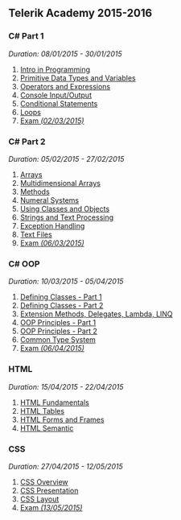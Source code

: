 ## Telerik Academy 2015-2016 ##

### C# Part 1 ###
*Duration: 08/01/2015 - 30/01/2015*

1. [Intro in Programming](https://github.com/elena-andonova/TelerikAcademy2015/tree/master/C%23%201/01.Intro-Programming-Homework "Intro in Programming") 
2. [Primitive Data Types and Variables](https://github.com/elena-andonova/TelerikAcademy2015/tree/master/C%23%201/02.Primitive-Data-Types-and-Variables "Primitive Data Types and Variables")
3. [Operators and Expressions](https://github.com/elena-andonova/TelerikAcademy2015/tree/master/C%23%201/03.Operators-and-Expressions "Operators and Expressions")
4. [Console Input/Output](https://github.com/elena-andonova/TelerikAcademy2015/tree/master/C%23%201/04.Console-Input-Output "Console Input/Output")
5. [Conditional Statements](https://github.com/elena-andonova/TelerikAcademy2015/tree/master/C%23%201/05.Conditional%20Statements "Conditional Statements")
6. [Loops](https://github.com/elena-andonova/TelerikAcademy2015/tree/master/C%23%201/06.Loops "Loops")
7. [Exam *(02/03/2015)*](https://github.com/elena-andonova/TelerikAcademy2015/tree/master/C%23%201/Exam "Exam ")


### C# Part 2 ###
*Duration: 05/02/2015 - 27/02/2015*

1. [Arrays](https://github.com/elena-andonova/TelerikAcademy2015/tree/master/C%23%202/01.Arrays "Arrays")
2. [Multidimensional Arrays](https://github.com/elena-andonova/TelerikAcademy2015/tree/master/C%23%202/02.MultidimensionalArrays "Multidimensional Arrays")
3. [Methods](https://github.com/elena-andonova/TelerikAcademy2015/tree/master/C%23%202/03.Methods "Methods")
4. [Numeral Systems](https://github.com/elena-andonova/TelerikAcademy2015/tree/master/C%23%202/04.NumeralSystems "Numeral Systems")
5. [Using Classes and Objects](https://github.com/elena-andonova/TelerikAcademy2015/tree/master/C%23%202/05.UsingClassesAndObjects "Using Classes And Objects")
6. [Strings and Text Processing](https://github.com/elena-andonova/TelerikAcademy2015/tree/master/C%23%202/06.Strings "Strings and Text Processing")
7. [Exception Handling](https://github.com/elena-andonova/TelerikAcademy2015/tree/master/C%23%202/07.ExceptionHandling "Exception Handling")
8. [Text Files](https://github.com/elena-andonova/TelerikAcademy2015/tree/master/C%23%202/08.TextFiles "Text Files")
9. [Exam *(06/03/2015)*](https://github.com/elena-andonova/TelerikAcademy2015/tree/master/C%23%202/Exam06032015 "Exam (06/03/2015)")


### C# OOP ###
*Duration: 10/03/2015 - 05/04/2015*

1. [Defining Classes - Part 1](https://github.com/elena-andonova/TelerikAcademy2015/tree/master/C%23%20OOP/01.DefiningClassesPart1 "Defining Classes - Part 1")
2. [Defining Classes - Part 2](https://github.com/elena-andonova/TelerikAcademy2015/tree/master/C%23%20OOP/02.DefiningClassesPart2 "Defining Classes - Part 2")
3. [Extension Methods, Delegates, Lambda, LINQ](https://github.com/elena-andonova/TelerikAcademy2015/tree/master/C%23%20OOP/03.Extension-Methods-Delegates-Lambda-LINQ "Extension Methods, Delegates, Lambda, LINQ")
4. [OOP Principles - Part 1](https://github.com/elena-andonova/TelerikAcademy2015/tree/master/C%23%20OOP/04.OOPPrinciplesPart%201 "OOP Principles - Part 1")
5. [OOP Principles - Part 2](https://github.com/elena-andonova/TelerikAcademy2015/tree/master/C%23%20OOP/05.OOPPrinciplesPart2 "OOP Principles - Part 2")
6. [Common Type System](https://github.com/elena-andonova/TelerikAcademy2015/tree/master/C%23%20OOP/06.CommonTypeSystem "Common Type System")
7. [Exam *(06/04/2015)*](https://github.com/elena-andonova/TelerikAcademy2015/tree/master/C%23%20OOP/Exam%20%2806.04.2015%29 "Exam (06/04/2015)")

### HTML ###
*Duration: 15/04/2015 - 22/04/2015*

1. [HTML Fundamentals](https://github.com/elena-andonova/TelerikAcademy2015/tree/master/HTML/01.HTMLFundamentals "HTML Fundamentals")
2. [HTML Tables](https://github.com/elena-andonova/TelerikAcademy2015/tree/master/HTML/02.HTMLTables "HTML Tables")
3. [HTML Forms and Frames](https://github.com/elena-andonova/TelerikAcademy2015/tree/master/HTML/03.HTMLForms "HTML Forms and Frames")
4. [HTML Semantic](https://github.com/elena-andonova/TelerikAcademy2015/tree/master/HTML/04.HTMLSemantic "HTML Semantic")


### CSS ###
*Duration: 27/04/2015 - 12/05/2015*

1. [CSS Overview](https://github.com/elena-andonova/TelerikAcademy2015/tree/master/CSS/01.CSSOverview/01.CSSOverview "CSS Overview")
2. [CSS Presentation](https://github.com/elena-andonova/TelerikAcademy2015/tree/master/CSS/02.CSSPresentation "CSS Presentation")
3. [CSS Layout](https://github.com/elena-andonova/TelerikAcademy2015/tree/master/CSS/03.CSSLayout/03.CSSLayout "CSS Layout")
4. [Exam *(13/05/2015)*](https://github.com/elena-andonova/TelerikAcademy2015/tree/master/CSS/Exam "Exam")


